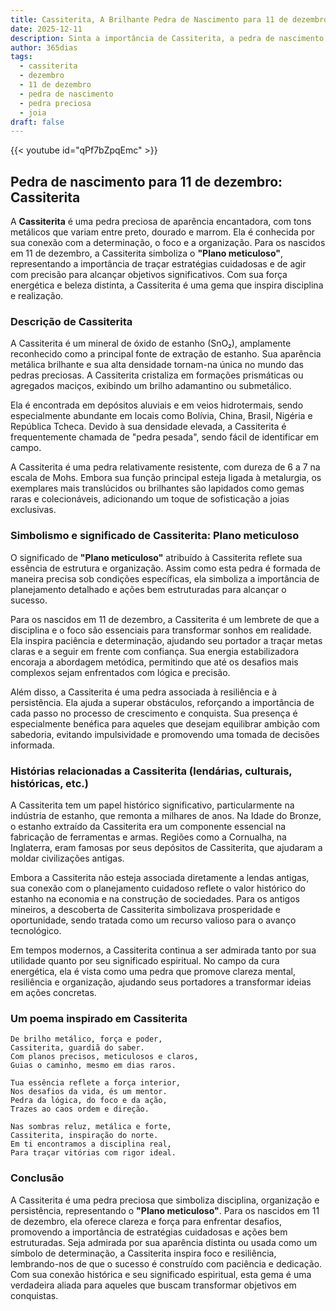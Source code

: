 ```yaml
---
title: Cassiterita, A Brilhante Pedra de Nascimento para 11 de dezembro
date: 2025-12-11
description: Sinta a importância de Cassiterita, a pedra de nascimento de 11 de dezembro que simboliza Plano meticuloso. Deixe que sua beleza e significado iluminem seu dia.
author: 365dias
tags:
  - cassiterita
  - dezembro
  - 11 de dezembro
  - pedra de nascimento
  - pedra preciosa
  - joia
draft: false
---
```


{{< youtube id="qPf7bZpqEmc" >}}

## Pedra de nascimento para 11 de dezembro: Cassiterita

A **Cassiterita** é uma pedra preciosa de aparência encantadora, com tons metálicos que variam entre preto, dourado e marrom. Ela é conhecida por sua conexão com a determinação, o foco e a organização. Para os nascidos em 11 de dezembro, a Cassiterita simboliza o **"Plano meticuloso"**, representando a importância de traçar estratégias cuidadosas e de agir com precisão para alcançar objetivos significativos. Com sua força energética e beleza distinta, a Cassiterita é uma gema que inspira disciplina e realização.

### Descrição de Cassiterita

A Cassiterita é um mineral de óxido de estanho (SnO₂), amplamente reconhecido como a principal fonte de extração de estanho. Sua aparência metálica brilhante e sua alta densidade tornam-na única no mundo das pedras preciosas. A Cassiterita cristaliza em formações prismáticas ou agregados maciços, exibindo um brilho adamantino ou submetálico.

Ela é encontrada em depósitos aluviais e em veios hidrotermais, sendo especialmente abundante em locais como Bolívia, China, Brasil, Nigéria e República Tcheca. Devido à sua densidade elevada, a Cassiterita é frequentemente chamada de "pedra pesada", sendo fácil de identificar em campo.

A Cassiterita é uma pedra relativamente resistente, com dureza de 6 a 7 na escala de Mohs. Embora sua função principal esteja ligada à metalurgia, os exemplares mais translúcidos ou brilhantes são lapidados como gemas raras e colecionáveis, adicionando um toque de sofisticação a joias exclusivas.

### Simbolismo e significado de Cassiterita: Plano meticuloso

O significado de **"Plano meticuloso"** atribuído à Cassiterita reflete sua essência de estrutura e organização. Assim como esta pedra é formada de maneira precisa sob condições específicas, ela simboliza a importância de planejamento detalhado e ações bem estruturadas para alcançar o sucesso.

Para os nascidos em 11 de dezembro, a Cassiterita é um lembrete de que a disciplina e o foco são essenciais para transformar sonhos em realidade. Ela inspira paciência e determinação, ajudando seu portador a traçar metas claras e a seguir em frente com confiança. Sua energia estabilizadora encoraja a abordagem metódica, permitindo que até os desafios mais complexos sejam enfrentados com lógica e precisão.

Além disso, a Cassiterita é uma pedra associada à resiliência e à persistência. Ela ajuda a superar obstáculos, reforçando a importância de cada passo no processo de crescimento e conquista. Sua presença é especialmente benéfica para aqueles que desejam equilibrar ambição com sabedoria, evitando impulsividade e promovendo uma tomada de decisões informada.

### Histórias relacionadas a Cassiterita (lendárias, culturais, históricas, etc.)

A Cassiterita tem um papel histórico significativo, particularmente na indústria de estanho, que remonta a milhares de anos. Na Idade do Bronze, o estanho extraído da Cassiterita era um componente essencial na fabricação de ferramentas e armas. Regiões como a Cornualha, na Inglaterra, eram famosas por seus depósitos de Cassiterita, que ajudaram a moldar civilizações antigas.

Embora a Cassiterita não esteja associada diretamente a lendas antigas, sua conexão com o planejamento cuidadoso reflete o valor histórico do estanho na economia e na construção de sociedades. Para os antigos mineiros, a descoberta de Cassiterita simbolizava prosperidade e oportunidade, sendo tratada como um recurso valioso para o avanço tecnológico.

Em tempos modernos, a Cassiterita continua a ser admirada tanto por sua utilidade quanto por seu significado espiritual. No campo da cura energética, ela é vista como uma pedra que promove clareza mental, resiliência e organização, ajudando seus portadores a transformar ideias em ações concretas.

### Um poema inspirado em Cassiterita

```
De brilho metálico, força e poder,  
Cassiterita, guardiã do saber.  
Com planos precisos, meticulosos e claros,  
Guias o caminho, mesmo em dias raros.  

Tua essência reflete a força interior,  
Nos desafios da vida, és um mentor.  
Pedra da lógica, do foco e da ação,  
Trazes ao caos ordem e direção.  

Nas sombras reluz, metálica e forte,  
Cassiterita, inspiração do norte.  
Em ti encontramos a disciplina real,  
Para traçar vitórias com rigor ideal.
```

### Conclusão

A Cassiterita é uma pedra preciosa que simboliza disciplina, organização e persistência, representando o **"Plano meticuloso"**. Para os nascidos em 11 de dezembro, ela oferece clareza e força para enfrentar desafios, promovendo a importância de estratégias cuidadosas e ações bem estruturadas. Seja admirada por sua aparência distinta ou usada como um símbolo de determinação, a Cassiterita inspira foco e resiliência, lembrando-nos de que o sucesso é construído com paciência e dedicação. Com sua conexão histórica e seu significado espiritual, esta gema é uma verdadeira aliada para aqueles que buscam transformar objetivos em conquistas.